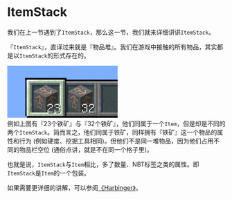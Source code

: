 # ItemStack

我们在上一节遇到了`ItemStack`，那么这一节，我们就来详细讲讲`ItemStack`。

『`ItemStack`』，直译过来就是『物品堆』。我们在游戏中接触的所有物品，其实都是以`ItemStack`的形式存在的。

![示例图片](../../resources/3/3.2/3.2.5-1.png)  
例如上图有『23个铁矿』与『32个铁矿』，他们同属于一个`Item`，但是却是不同的两个`ItemStack`。简而言之，他们同属于铁矿，同样拥有『铁矿』这一个物品的属性和行为 (例如硬度、挖掘工具相同)。但他们不是同一堆物品，因为他们占用不同的物品栏空位 (通俗点讲，就是不在同一个格子里)。

也就是说，`ItemStack`与`Item`相比，多了数量、NBT标签之类的属性。即`ItemStack`是`Item`的一个包装。

如果需要更详细的讲解，可以参阅[《Harbinger》](https://harbinger.covertdragon.team/chapter-04/item-stack.html)。